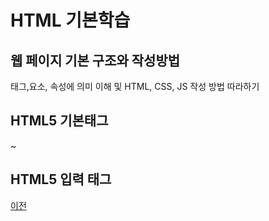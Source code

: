 # HTML 기본학습

## 웹 페이지 기본 구조와 작성방법
태그,요소, 속성에 의미 이해 및 HTML, CSS, JS 작성 방법 따라하기

## HTML5 기본태그 
~

## HTML5 입력 태그

[이전](https://github.com/hyojin-park24/Study-HTML)

